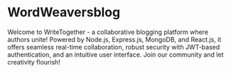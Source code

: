# WordWeaversblog
Welcome to WriteTogether - a collaborative blogging platform where authors unite! Powered by Node.js, Express.js, MongoDB, and React.js, it offers seamless real-time collaboration, robust security with JWT-based authentication, and an intuitive user interface. Join our community and let creativity flourish!

